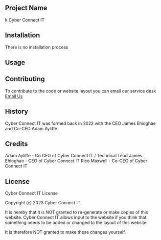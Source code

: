 <snippet>
  <content>
    
## Project Name
k
Cyber Connect IT
    
## Installation
There is no installation process

## Usage

## Contributing

To contribute to the code or website layout you can email our service desk [Email Us](mailto:support@cyberconnectit.com)
    
## History

Cyber Connect IT was formed back in 2022 with the CEO James Ehioghae and Co-CEO Adam Ayliffe

## Credits

Adam Ayliffe - Co CEO of Cyber Connect IT / Technical Lead
James Ehioghae - CEO of Cyber Connect IT
Rico Maxwell - Co-CEO of Cyber Connect IT

## License

</content>
  <tabTrigger>Cyber Connect IT License

Copyright (c) 2023 Cyber Connect IT

It is hereby that it is NOT granted to re-generate or make copies of this website. 
Cyber Connect IT allows input to the website if you think that something needs to be added or changed to the layout of this website.

It is therefore NOT granted to make these changes yourself. 
</tabTrigger>
</snippet>
